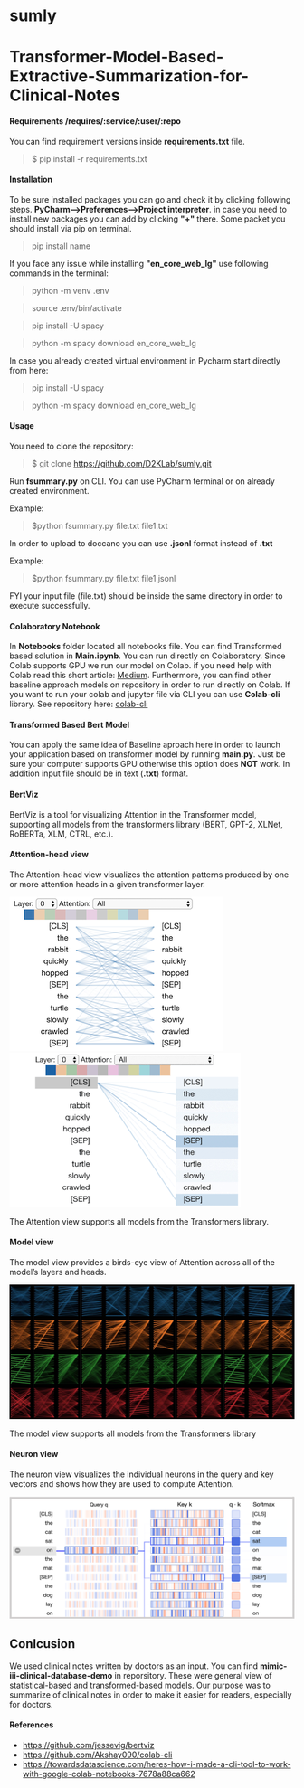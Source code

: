 # sumly


# Transformer-Model-Based-Extractive-Summarization-for-Clinical-Notes


                  

 #### Requirements /requires/:service/:user/:repo
You can find requirement versions inside **requirements.txt** file.

> $ pip install -r requirements.txt

#### Installation

To be sure installed packages you can go and check it by clicking following steps. **PyCharm-->Preferences-->Project interpreter**. in case you need to install new packages you can add by clicking **"+"** there.
Some packet you should install via pip on terminal. 
> pip install name

If you face any issue while installing  **"en_core_web_lg"** use following commands in the terminal:

>python -m venv .env

>source .env/bin/activate

>pip install -U spacy

>python -m spacy download en_core_web_lg

In case you already created virtual environment in Pycharm start directly from here:

>pip install -U spacy

>python -m spacy download en_core_web_lg


#### Usage

You need to clone the repository:

> $ git clone https://github.com/D2KLab/sumly.git

Run **fsummary.py** on CLI. You can use PyCharm terminal or on already created environment.

Example: 
>$python fsummary.py file.txt file1.txt

In order to upload to doccano you can use **.jsonl** format instead of **.txt**

Example: 
>$python fsummary.py file.txt file1.jsonl

FYI your input file (file.txt) should be inside the same directory in order to execute successfully.

#### Colaboratory Notebook

In **Notebooks** folder located all notebooks file. You can find Transformed based solution in **Main.ipynb**. You can run directly on Colaboratory. Since Colab supports GPU we run our model on Colab.
if you need help with Colab read this short article: [Medium](https://medium.com/@rizvansaatov94/how-to-import-data-to-google-colab-for-the-beginner-6a311f051279).
Furthermore, you can find  other baseline approach models on repository in order to run directly on Colab. 
If you want to run your colab and jupyter file via CLI you can use **Colab-cli** library.
See repository here: [colab-cli](https://github.com/Akshay090/colab-cli)



#### Transformed Based Bert Model

You can apply the same idea of Baseline aproach here in order to launch your application based on transformer model by running **main.py**. Just be sure your computer supports GPU otherwise this option does **NOT** work. In addition input file should be in text (**.txt**) format.

#### BertViz

BertViz is a tool for visualizing Attention in the Transformer model, supporting all models from the transformers library (BERT, GPT-2, XLNet, RoBERTa, XLM, CTRL, etc.).

#### Attention-head view
The Attention-head view visualizes the attention patterns produced by one or more attention heads in a given transformer layer.

 
![alt text](https://github.com/D2KLab/sumly/blob/master/Images/head_thumbnail_left.png) 
![alt text](https://github.com/D2KLab/sumly/blob/master/Images/head_thumbnail_right.gif) 


The Attention view supports all models from the Transformers library.

#### Model view

The model view provides a birds-eye view of Attention across all of the model’s layers and heads.


![alt text](https://github.com/D2KLab/sumly/blob/master/Images/model_thumbnail.jpg) 


The model view supports all models from the Transformers library

#### Neuron view

The neuron view visualizes the individual neurons in the query and key vectors and shows how they are used to compute Attention.


![alt text](https://github.com/D2KLab/sumly/blob/master/Images/neuron_thumbnail.png)



## Conlcusion


We used clinical notes written by doctors as an input. You can find  **mimic-iii-clinical-database-demo** in reporsitory. These were general view of statistical-based and transformed-based models. Our purpose was to summarize of clinical notes in order to make it easier for readers, especially for doctors. 

#### References

- https://github.com/jessevig/bertviz
- https://github.com/Akshay090/colab-cli
- https://towardsdatascience.com/heres-how-i-made-a-cli-tool-to-work-with-google-colab-notebooks-7678a88ca662
